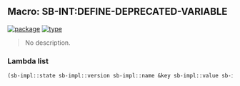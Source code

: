 ## Macro: SB-INT:DEFINE-DEPRECATED-VARIABLE
[![package](https://img.shields.io/badge/Package-SB--INT-5f9ea0.svg?style=social&colorA=999999)](../) [![type](https://img.shields.io/badge/Type-Macro-5f9ea0.svg?style=social&colorA=999999)](../#macro) 

> No description.

### Lambda list
```cl
(sb-impl::state sb-impl::version sb-impl::name &key sb-impl::value sb-impl::replacement)
```
